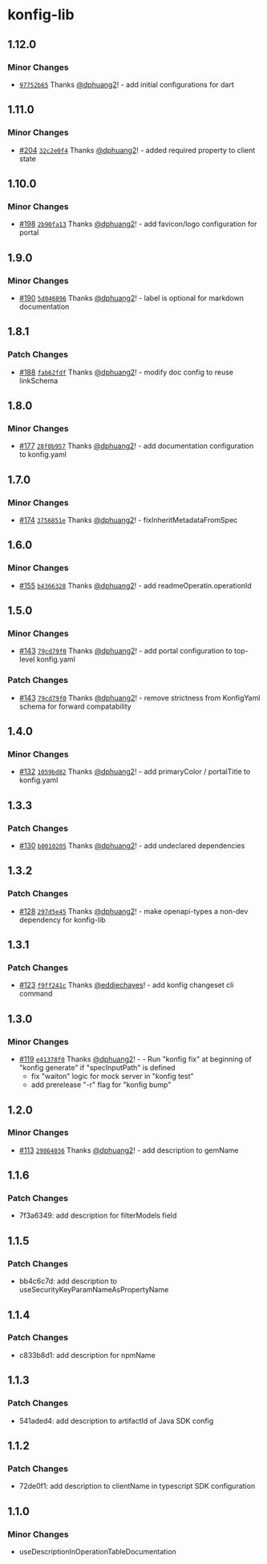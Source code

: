 # konfig-lib

## 1.12.0

### Minor Changes

- [`97752b65`](https://github.com/konfig-dev/konfig/commit/97752b650be5f5089d8ade979516f9ddc008cd33) Thanks [@dphuang2](https://github.com/dphuang2)! - add initial configurations for dart

## 1.11.0

### Minor Changes

- [#204](https://github.com/konfig-dev/konfig/pull/204) [`32c2e0f4`](https://github.com/konfig-dev/konfig/commit/32c2e0f40c90b1a6caab0d2f3c6a0c098de0608a) Thanks [@dphuang2](https://github.com/dphuang2)! - added required property to client state

## 1.10.0

### Minor Changes

- [#198](https://github.com/konfig-dev/konfig/pull/198) [`2b90fa13`](https://github.com/konfig-dev/konfig/commit/2b90fa132bceb427272d9835686977a51eda01f1) Thanks [@dphuang2](https://github.com/dphuang2)! - add favicon/logo configuration for portal

## 1.9.0

### Minor Changes

- [#190](https://github.com/konfig-dev/konfig/pull/190) [`5d046896`](https://github.com/konfig-dev/konfig/commit/5d04689669cced6f4462e7b24a8b7462ad00798c) Thanks [@dphuang2](https://github.com/dphuang2)! - label is optional for markdown documentation

## 1.8.1

### Patch Changes

- [#188](https://github.com/konfig-dev/konfig/pull/188) [`fab62fdf`](https://github.com/konfig-dev/konfig/commit/fab62fdf7f5b0ca3369f7f326dc9a8a4d56b77ed) Thanks [@dphuang2](https://github.com/dphuang2)! - modify doc config to reuse linkSchema

## 1.8.0

### Minor Changes

- [#177](https://github.com/konfig-dev/konfig/pull/177) [`28f0b957`](https://github.com/konfig-dev/konfig/commit/28f0b957d4108d1eec8c129da718a56bd594672c) Thanks [@dphuang2](https://github.com/dphuang2)! - add documentation configuration to konfig.yaml

## 1.7.0

### Minor Changes

- [#174](https://github.com/konfig-dev/konfig/pull/174) [`3756851e`](https://github.com/konfig-dev/konfig/commit/3756851e22a6adf25ad9612e71118a46ffc8af1d) Thanks [@dphuang2](https://github.com/dphuang2)! - fixInheritMetadataFromSpec

## 1.6.0

### Minor Changes

- [#155](https://github.com/konfig-dev/konfig/pull/155) [`b4366328`](https://github.com/konfig-dev/konfig/commit/b4366328b6c17a95b3d56a200e5d1808593c8528) Thanks [@dphuang2](https://github.com/dphuang2)! - add readmeOperatin.operationId

## 1.5.0

### Minor Changes

- [#143](https://github.com/konfig-dev/konfig/pull/143) [`79cd79f0`](https://github.com/konfig-dev/konfig/commit/79cd79f0380e8c414d0d97dc9e9c97eeed521f2c) Thanks [@dphuang2](https://github.com/dphuang2)! - add portal configuration to top-level konfig.yaml

### Patch Changes

- [#143](https://github.com/konfig-dev/konfig/pull/143) [`79cd79f0`](https://github.com/konfig-dev/konfig/commit/79cd79f0380e8c414d0d97dc9e9c97eeed521f2c) Thanks [@dphuang2](https://github.com/dphuang2)! - remove strictness from KonfigYaml schema for forward compatability

## 1.4.0

### Minor Changes

- [#132](https://github.com/konfig-dev/konfig/pull/132) [`1059bd82`](https://github.com/konfig-dev/konfig/commit/1059bd82a1dde5695d361a4ce56be89364babb29) Thanks [@dphuang2](https://github.com/dphuang2)! - add primaryColor / portalTitle to konfig.yaml

## 1.3.3

### Patch Changes

- [#130](https://github.com/konfig-dev/konfig/pull/130) [`b0010205`](https://github.com/konfig-dev/konfig/commit/b001020545daad367d634c1a290722894976c95a) Thanks [@dphuang2](https://github.com/dphuang2)! - add undeclared dependencies

## 1.3.2

### Patch Changes

- [#128](https://github.com/konfig-dev/konfig/pull/128) [`297d5e45`](https://github.com/konfig-dev/konfig/commit/297d5e450613478d49bbc92357ea2a7e5f677acc) Thanks [@dphuang2](https://github.com/dphuang2)! - make openapi-types a non-dev dependency for konfig-lib

## 1.3.1

### Patch Changes

- [#123](https://github.com/konfig-dev/konfig/pull/123) [`f9ff241c`](https://github.com/konfig-dev/konfig/commit/f9ff241c03c5bd0645cde46ebaf1d0437a86a301) Thanks [@eddiechayes](https://github.com/eddiechayes)! - add konfig changeset cli command

## 1.3.0

### Minor Changes

- [#119](https://github.com/konfig-dev/konfig/pull/119) [`e41378f0`](https://github.com/konfig-dev/konfig/commit/e41378f0f074e03c0cc512c546fd55c1e55d3411) Thanks [@dphuang2](https://github.com/dphuang2)! - - Run "konfig fix" at beginning of "konfig generate" if "specInputPath" is defined
  - fix "waiton" logic for mock server in "konfig test"
  - add prerelease "-r" flag for "konfig bump"

## 1.2.0

### Minor Changes

- [#113](https://github.com/konfig-dev/konfig/pull/113) [`29864036`](https://github.com/konfig-dev/konfig/commit/29864036e04a6e2cdc393e83ca189b7d09bc8323) Thanks [@dphuang2](https://github.com/dphuang2)! - add description to gemName

## 1.1.6

### Patch Changes

- 7f3a6349: add description for filterModels field

## 1.1.5

### Patch Changes

- bb4c6c7d: add description to useSecurityKeyParamNameAsPropertyName

## 1.1.4

### Patch Changes

- c833b8d1: add description for npmName

## 1.1.3

### Patch Changes

- 541aded4: add description to artifactId of Java SDK config

## 1.1.2

### Patch Changes

- 72de0f1: add description to clientName in typescript SDK configuration

## 1.1.0

### Minor Changes

- useDescriptionInOperationTableDocumentation
